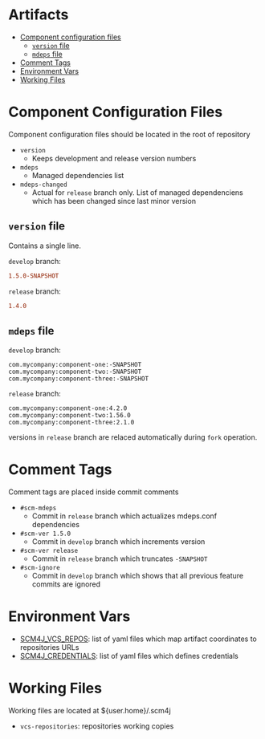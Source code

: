 # Artifacts

- [Component configuration files](#component-configuration-files)
  - [`version` file](#version-file)
  - [`mdeps` file](#mdeps-file)
- [Comment Tags](#comment-tags)
- [Environment Vars](#environment-vars)
- [Working Files](#working-files)

# Component Configuration Files

Component configuration files should be  located in the root of repository

- `version`
  - Keeps development and release version numbers
- `mdeps`
  - Managed dependencies list
- `mdeps-changed`
  - Actual for `release` branch only. List of managed dependenciens which has been changed since last minor version
  
## `version` file

Contains a single line.

`develop` branch:
```ini
1.5.0-SNAPSHOT
```
`release`  branch:
```ini
1.4.0
```  

## `mdeps` file

`develop` branch:

```
com.mycompany:component-one:-SNAPSHOT
com.mycompany:component-two:-SNAPSHOT
com.mycompany:component-three:-SNAPSHOT
```

`release` branch:

```
com.mycompany:component-one:4.2.0
com.mycompany:component-two:1.56.0
com.mycompany:component-three:2.1.0
```

versions in `release` branch are relaced automatically during `fork` operation.

# Comment Tags

Comment tags are placed inside commit comments

- `#scm-mdeps`
  - Commit in `release` branch which actualizes mdeps.conf dependencies
- `#scm-ver 1.5.0`
  - Commit in `develop` branch which increments version
- `#scm-ver release`
  - Commit in `release` branch which truncates `-SNAPSHOT`
- `#scm-ignore`
  - Commit in `develop` branch which shows that all previous feature commits are ignored
  
# Environment Vars

- [SCM4J_VCS_REPOS](data-structure-SCM4J_VCS_REPOS.md): list of yaml files which map artifact coordinates to repositories URLs
- [SCM4J_CREDENTIALS](data-structure-SCM4J_CREDENTIALS.md): list of yaml files which defines credentials

# Working Files

Working files are located at ${user.home}/.scm4j

- `vcs-repositories`: repositories working copies
